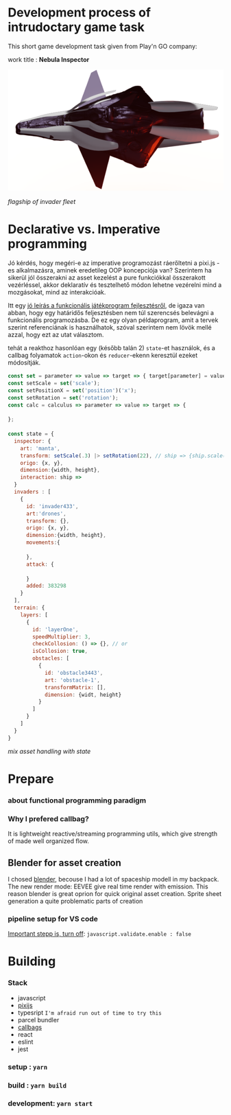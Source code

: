 # Development process of intrudoctary game task
This short game development task given from Play'n GO company: 

work title : **Nebula Inspector**

![splash screen space ship from nebula inspector](/sources/images/shileld.png)

*flagship of invader fleet*

# Declarative vs. Imperative programming

Jó kérdés, hogy megéri-e az imperative programozást ráerőltetni a pixi.js -es alkalmazásra, aminek 
eredetileg OOP koncepciója van? Szerintem ha sikerül jól összerakni az asset kezelést a pure funkciókkal 
összerakott vezérléssel, akkor deklaratív és tesztelhető módon lehetne vezérelni mind a mozgásokat, mind
az interakcióak.

Itt egy [jó leírás a funkcionális játékprogram fejlesztésről](https://cheesecakelabs.com/blog/functional-programming-game-js/), de igaza van abban, hogy egy határidős feljesztésben nem túl szerencsés belevágni a funkcionális programozásba. De ez egy olyan példaprogram, amit a tervek szerint referenciának is használhatok, szóval szerintem nem lövök mellé azzal, hogy ezt az utat választom.

tehát a reakthoz hasonlóan egy (később talán 2) ```state```-et használok, és a callbag folyamatok ```action```-okon és ```reducer```-ekenn keresztül ezeket módosítják.

```js
const set = parameter => value => target => { target[parameter] = value; return value };
const setScale = set('scale');
const setPositionX = set('position')('x');
const setRotation = set('rotation');
const calc = calculus => parameter => value => target => {
  
};

const state = {
  inspector: {
    art: 'manta', 
    transform: setScale(.3) |> setRotation(22), // ship => {ship.scale(.3); return ship}
    origo: {x, y},
    dimension:{width, height},
    interaction: ship => 
  }
  invaders : [
    {
      id: 'invader433', 
      art:'drones', 
      transform: {},
      origo: {x, y},
      dimension:{width, height}, 
      movements:{

      }, 
      attack: {

      }
      added: 383298 
    }
  ],
  terrain: {
    layers: [
      {
        id: 'layerOne',
        speedMultiplier: 3,
        checkCollosion: () => {}, // or
        isCollosion: true,        
        obstacles: [
          {
            id: 'obstacle3443',
            art: 'obstacle-1',
            transformMatrix: [],
            dimension: {widt, height}
          }
        ]        
      }      
    ]
  }
}
```
*mix asset handling with state*

# Prepare 

### about functional programming paradigm

### Why I prefered callbag?
It is lightweight reactive/streaming programming utils, which give strength of made well organized flow.

## Blender for asset creation
I chosed [blender](https://www.blender.org/), becouse I had a lot of spaceship modell in my backpack. 
The new render mode: EEVEE give real time render with emission.
This reason blender is great oprion for quick original asset creation.
Sprite sheet generation a quite problematic parts of creation

### pipeline setup for VS code 
[Important stepp is, turn off](https://github.com/maestrow/pipeline-operator-in-js-howto): ```javascript.validate.enable : false```

# Building 

### Stack
  - javascript  
  - [pixijs](https://www.pixijs.com/)
  - typesript ```I'm afraid run out of time to try this```
  - parcel bundler  
  - [callbags](https://egghead.io/articles/comparing-callbags-to-rxjs-for-reactive-programming)
  - react
  - eslint
  - jest

### setup : ```yarn```
### build : ```yarn build```
### development: ```yarn start```
